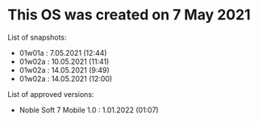 # This OS was created on 7 May 2021
List of snapshots:

- 01w01a : 7.05.2021 (12:44)
- 01w02a : 10.05.2021 (11:41)
- 01w02a : 14.05.2021 (9:49)
- 01w02a : 14.05.2021 (12:00)

List of approved versions:

- Noble Soft 7 Mobile 1.0 : 1.01.2022 (01:07)
